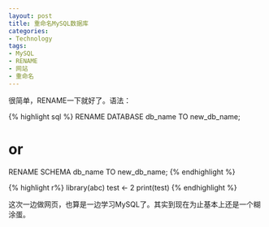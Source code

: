 ```yaml
---
layout: post
title: 重命名MySQL数据库
categories:
- Technology
tags:
- MySQL
- RENAME
- 网站
- 重命名
---
```


很简单，RENAME一下就好了。语法：

{% highlight sql %}
RENAME DATABASE db_name TO new_db_name;
# or
RENAME SCHEMA db_name TO new_db_name;
{% endhighlight %}

{% highlight r%}
library(abc)
test <- 2
print(test)
{% endhighlight %}

这次一边做网页，也算是一边学习MySQL了。其实到现在为止基本上还是一个糊涂蛋。

